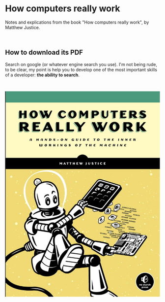 # How computers really work
Notes and explications from the book "How computers really work", by Matthew Justice. 

<br>

## How to download its PDF
Search on google (or whatever engine search you use). I'm not being rude, to be clear, my point is help you to develop one of the most important skills of a developer: __the ability to search__. 

<br>

![bookscover](./assets/bookscover.png)
